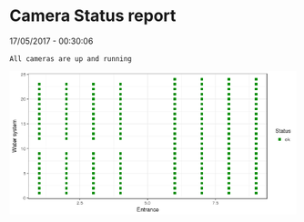 Camera Status report
================
17/05/2017 - 00:30:06

    All cameras are up and running

![](camreport_files/figure-markdown_github/unnamed-chunk-2-1.png)
